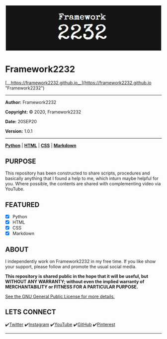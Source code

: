 <p align="center">
    <img src="banner.png?raw=true" alt="Framework2232 Logo" title="Framework2232" width="500"/>
</p>

# Framework2232

[__https://framework2232.github.io__](https://framework2232.github.io "Framework2232")

---

__Author:__ Framework2232

__Copyright:__ © 2020, Framework2232

__Date:__ 20SEP20

__Version:__ 1.0.1

---

[__Python__](https://github.com/framework2232/Python) |
[__HTML__](https://github.com/framework2232/HTML) |
[__CSS__](https://github.com/framework2232/CSS) |
[__Markdown__](https://github.com/framework2232/Markdown)

## PURPOSE

This repository has been constructed to share scripts, procedures and basically anything that I found a help to me, which inturn maybe helpful for you. Where possible, the contents are shared with complementing video via YouTube.

## FEATURED

- [x] Python
- [x] HTML
- [x] CSS
- [x] Markdown

## ABOUT

I independently work on Framework2232 in my free time. If you like show your support, please follow and promote the usual social media.

__This repository is shared public in the hope that it will be useful, but WITHOUT ANY WARRANTY; without even the implied warranty of MERCHANTABILITY or FITNESS FOR A PARTICULAR PURPOSE.__

[See the GNU General Public License for more details.](http://www.gnu.org/licenses/)

## LETS CONNECT

:heavy_check_mark:[Twitter](https://github.com/framework2232/Python "Twitter - Framework2232")
:heavy_check_mark:[Instagram](https://github.com/framework2232/HTML "Instagram - Framework2232")
:heavy_check_mark:[YouTube](https://github.com/framework2232/CSS "YouTube - Framework2232")
:heavy_check_mark:[GitHub](https://github.com/framework2232/Markdown "GitHub - Framework2232")
:heavy_check_mark:[Pinterest](https://github.com/framework2232/Markdown "Pinterest - Framework2232")

---
